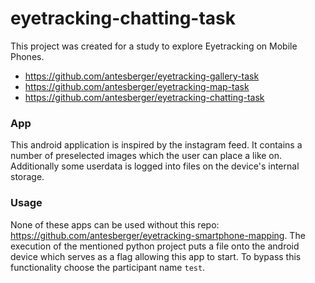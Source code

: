 # eyetracking-chatting-task

This project was created for a study to explore Eyetracking on Mobile Phones.

* https://github.com/antesberger/eyetracking-gallery-task
* https://github.com/antesberger/eyetracking-map-task
* https://github.com/antesberger/eyetracking-chatting-task

### App
This android application is inspired by the instagram feed. It contains a number of preselected images which the user can place a like on.
Additionally some userdata is logged into files on the device's internal storage.

### Usage
None of these apps can be used without this repo: https://github.com/antesberger/eyetracking-smartphone-mapping.
The execution of the mentioned python project puts a file onto the android device which serves as a flag allowing this app to start. To bypass this functionality choose the participant name ```test```.
